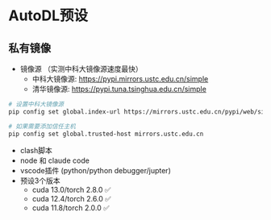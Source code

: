 # AutoDL预设

## 私有镜像
- 镜像源 （实测中科大镜像源速度最快）
    - 中科大镜像源: https://pypi.mirrors.ustc.edu.cn/simple
    - 清华镜像源: https://pypi.tuna.tsinghua.edu.cn/simple
```bash
# 设置中科大镜像源
pip config set global.index-url https://mirrors.ustc.edu.cn/pypi/web/simple

# 如果需要添加信任主机
pip config set global.trusted-host mirrors.ustc.edu.cn
```
- clash脚本
- node 和 claude code
- vscode插件 (python/python debugger/jupter)
- 预设3个版本
    - cuda 13.0/torch 2.8.0 ✅
    - cuda 12.4/torch 2.6.0 ✅
    - cuda 11.8/torch 2.0.0 ✅